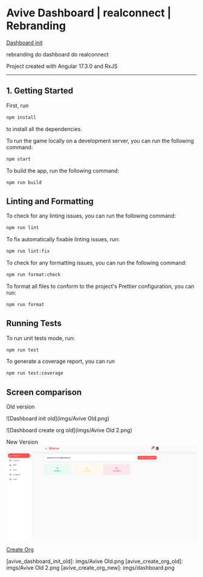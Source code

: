# Avive Dashboard | realconnect | Rebranding

[Dashboard init](imgs/dashboard.png)

rebranding do dashboard do realconnect


Project created with Angular 17.3.0 and RxJS


---

## 1. Getting Started

First, run

```sh
npm install
```

to install all the dependencies.

To run the game locally on a development server, you can run the following
command:

```sh
npm start
```

To build the app, run the following command:

```sh
npm run build
```

## Linting and Formatting

To check for any linting issues, you can run the following command:

```sh
npm run lint
```

To fix automatically fixable linting issues, run:

```sh
npm run lint:fix
```

To check for any formatting issues, you can run the following command:

```sh
npm run format:check
```

To format all files to conform to the project's Prettier configuration, you can
run:

```sh
npm run format
```

## Running Tests

To run unit tests mode, run:

```sh
npm run test
```

To generate a coverage report, you can run

```sh
npm run test:coverage
```

## Screen comparison

Old version

![Dashboard init old](imgs/Avive Old.png)

![Dashboard create org old](imgs/Avive Old 2.png)

New Version
![Dashboard init old](imgs/dashboard.png)

[Create Org](imgs/organization.png)


[avive_dashboard]: imgs/organization.png
[avive_dashboard_init_old]: imgs/Avive Old.png
[avive_create_org_old]: imgs/Avive Old 2.png
[avive_create_org_new]: imgs/dashboard.png
